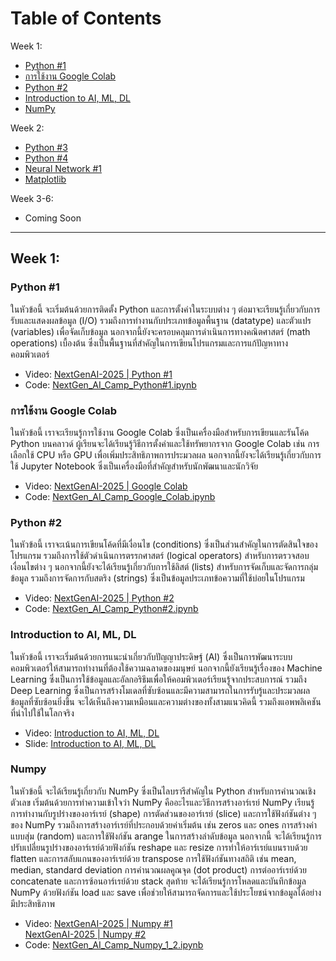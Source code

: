# Table of Contents

Week 1:

- [Python #1](#python-1)
- [การใช้งาน Google Colab](#การใช้งาน-google-colab)
- [Python #2](#python-2)
- [Introduction to AI, ML, DL](#introduction-to-ai-ml-dl)
- [NumPy](#numpy)

Week 2:

- [Python #3](#python-3)
- [Python #4](#python-4)
- [Neural Network #1](#neural-network-1)
- [Matplotlib](#matplotlib)

Week 3-6:

- Coming Soon

---

## Week 1:

### Python #1

ในหัวข้อนี้ จะเริ่มต้นด้วยการติดตั้ง Python และการตั้งค่าในระบบต่าง ๆ ต่อมาจะเรียนรู้เกี่ยวกับการรับและแสดงผลข้อมูล (I/O) รวมถึงการทำงานกับประเภทข้อมูลพื้นฐาน (datatype) และตัวแปร (variables) เพื่อจัดเก็บข้อมูล นอกจากนี้ยังจะครอบคลุมการดำเนินการทางคณิตศาสตร์ (math operations) เบื้องต้น ซึ่งเป็นพื้นฐานที่สำคัญในการเขียนโปรแกรมและการแก้ปัญหาทางคอมพิวเตอร์

- Video: [NextGenAI-2025 | Python #1](https://youtu.be/Yizq4I6JThY?si=vOa8_ghIGK5pN9b2)
- Code: [NextGen_AI_Camp_Python#1.ipynb](https://github.com/NextGen-AI-Camp/curriculum-2025/blob/main/Week%231/Python%231/NextGen_AI_Camp_Python%231.ipynb)

### การใช้งาน Google Colab

ในหัวข้อนี้ เราจะเรียนรู้การใช้งาน Google Colab ซึ่งเป็นเครื่องมือสำหรับการเขียนและรันโค้ด Python บนคลาวด์ ผู้เรียนจะได้เรียนรู้วิธีการตั้งค่าและใช้ทรัพยากรจาก Google Colab เช่น การเลือกใช้ CPU หรือ GPU เพื่อเพิ่มประสิทธิภาพการประมวลผล นอกจากนี้ยังจะได้เรียนรู้เกี่ยวกับการใช้ Jupyter Notebook ซึ่งเป็นเครื่องมือที่สำคัญสำหรับนักพัฒนาและนักวิจัย

- Video: [NextGenAI-2025 | Google Colab](https://youtu.be/znOQg9Ax42Q?si=IcBDYol6IHL1gVri)
- Code: [NextGen_AI_Camp_Google_Colab.ipynb](https://github.com/NextGen-AI-Camp/curriculum-2025/blob/main/Week%231/Google_Colab/NextGen_AI_Camp_Google_Colab.ipynb)

### Python #2

ในหัวข้อนี้ เราจะเน้นการเขียนโค้ดที่มีเงื่อนไข (conditions) ซึ่งเป็นส่วนสำคัญในการตัดสินใจของโปรแกรม รวมถึงการใช้ตัวดำเนินการตรรกศาสตร์ (logical operators) สำหรับการตรวจสอบเงื่อนไขต่าง ๆ นอกจากนี้ยังจะได้เรียนรู้เกี่ยวกับการใช้ลิสต์ (lists) สำหรับการจัดเก็บและจัดการกลุ่มข้อมูล รวมถึงการจัดการกับสตริง (strings) ซึ่งเป็นข้อมูลประเภทข้อความที่ใช้บ่อยในโปรแกรม

- Video: [NextGenAI-2025 | Python #2](https://youtu.be/7SmFEwKcbTA)
- Code: [NextGen_AI_Camp_Python#2.ipynb](https://github.com/NextGen-AI-Camp/curriculum-2025/blob/main/Week%231/Python%232/NextGen_AI_Camp_Python%232.ipynb)

### Introduction to AI, ML, DL

ในหัวข้อนี้ เราจะเริ่มต้นด้วยการแนะนำเกี่ยวกับปัญญาประดิษฐ์ (AI) ซึ่งเป็นการพัฒนาระบบคอมพิวเตอร์ให้สามารถทำงานที่ต้องใช้ความฉลาดของมนุษย์ นอกจากนี้ยังเรียนรู้เรื่องของ Machine Learning ซึ่งเป็นการใช้ข้อมูลและอัลกอริธึมเพื่อให้คอมพิวเตอร์เรียนรู้จากประสบการณ์ รวมถึง Deep Learning ซึ่งเป็นการสร้างโมเดลที่ซับซ้อนและมีความสามารถในการรับรู้และประมวลผลข้อมูลที่ซับซ้อนยิ่งขึ้น จะได้เห็นถึงความเหมือนและความต่างของทั้งสามแนวคิดนี้ รวมถึงแอพพลิเคชันที่นำไปใช้ในโลกจริง

- Video: [Introduction to AI, ML, DL](https://youtube.com/playlist?list=PLnDwFN2GE8GIZGbqWfCapbwQFcXnL9vsA&si=nWkr3v6Z-ILdPXSe)
- Slide: [Introduction to AI, ML, DL](https://docs.google.com/presentation/d/1vKFInRRmAoWwwVsu4yFr9YeDIASOqNjCK_bzeeHfm0k/edit?usp=sharing)

### Numpy

ในหัวข้อนี้ จะได้เรียนรู้เกี่ยวกับ NumPy ซึ่งเป็นไลบรารีสำคัญใน Python สำหรับการคำนวณเชิงตัวเลข เริ่มต้นด้วยการทำความเข้าใจว่า NumPy คืออะไรและวิธีการสร้างอาร์เรย์ NumPy เรียนรู้การทำงานกับรูปร่างของอาร์เรย์ (shape) การตัดส่วนของอาร์เรย์ (slice) และการใช้ฟังก์ชันต่าง ๆ ของ NumPy รวมถึงการสร้างอาร์เรย์ที่ประกอบด้วยค่าเริ่มต้น เช่น zeros และ ones การสร้างค่าแบบสุ่ม (random) และการใช้ฟังก์ชัน arange ในการสร้างลำดับข้อมูล นอกจากนี้ จะได้เรียนรู้การปรับเปลี่ยนรูปร่างของอาร์เรย์ด้วยฟังก์ชัน reshape และ resize การทำให้อาร์เรย์แบนราบด้วย flatten และการสลับแกนของอาร์เรย์ด้วย transpose การใช้ฟังก์ชันทางสถิติ เช่น mean, median, standard deviation การคำนวณผลคูณจุด (dot product) การต่ออาร์เรย์ด้วย concatenate และการซ้อนอาร์เรย์ด้วย stack สุดท้าย จะได้เรียนรู้การโหลดและบันทึกข้อมูล NumPy ด้วยฟังก์ชัน load และ save เพื่อช่วยให้สามารถจัดการและใช้ประโยชน์จากข้อมูลได้อย่างมีประสิทธิภาพ

- Video: [NextGenAI-2025 | Numpy #1](https://www.youtube.com/watch?v=yVS3yHCMwe0)\
[NextGenAI-2025 | Numpy #2](https://www.youtube.com/watch?v=YjqnYpRbiOE)
- Code: [NextGen_AI_Camp_Numpy_1_2.ipynb](https://github.com/NextGen-AI-Camp/curriculum-2025/blob/main/Week%231/Numpy/NextGen_AI_Camp_Numpy_1_2.ipynb)